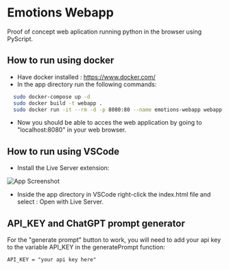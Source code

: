 
# Emotions Webapp

Proof of concept web aplication running python in the browser using PyScript. 

## How to run using docker
- Have docker installed :  https://www.docker.com/
- In the app directory run the following commands:
```bash
  sudo docker-compose up -d
  sudo docker build -t webapp .
  sudo docker run -it --rm -d -p 8080:80 --name emotions-webapp webapp
```
- Now you should be able to acces the web application by going to "localhost:8080" in your web browser.
## How to run using VSCode

- Install the Live Server extension:

![App Screenshot](https://imgur.com/cekxSUe.jpeg)    

- Inside the app directory in VSCode right-click the index.html file and select : Open with Live Server.

## API_KEY and ChatGPT prompt generator

For the "generate prompt" button to work, you will need to add your api key to the variable API_KEY in the generatePrompt function:

`API_KEY = "your api key here"`


